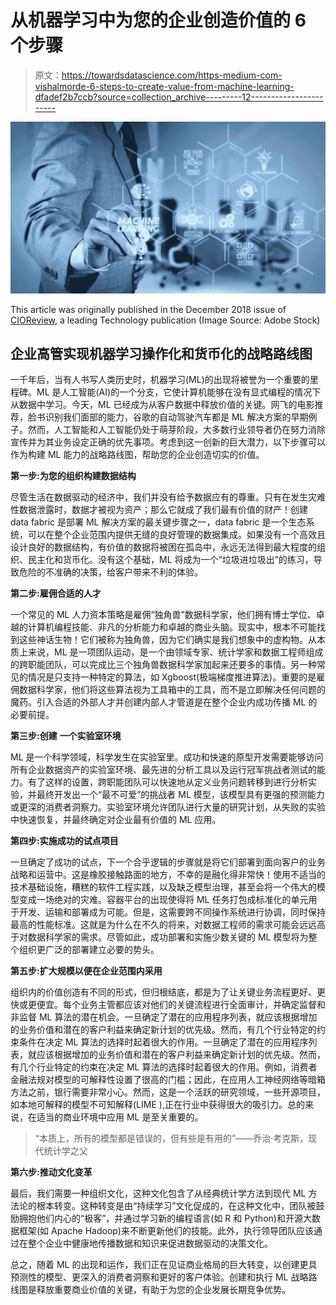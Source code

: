 # 从机器学习中为您的企业创造价值的 6 个步骤

> 原文：<https://towardsdatascience.com/https-medium-com-vishalmorde-6-steps-to-create-value-from-machine-learning-dfadef2b7ccb?source=collection_archive---------12----------------------->

![](img/bad14d3a58bdbf5e0c9f62f3b5b1b44b.png)

This article was originally published in the December 2018 issue of [CIOReview](https://demand-forecasting.cioreview.com/cxoinsight/6-steps-to-create-value-from-machine-learning-for-your-business-nid-27435-cid-182.html), a leading Technology publication (Image Source: Adobe Stock)

## 企业高管实现机器学习操作化和货币化的战略路线图

一千年后，当有人书写人类历史时，机器学习(ML)的出现将被誉为一个重要的里程碑。ML 是人工智能(AI)的一个分支，它使计算机能够在没有显式编程的情况下从数据中学习。今天，ML 已经成为从客户数据中释放价值的关键。网飞的电影推荐，脸书识别我们面部的能力，谷歌的自动驾驶汽车都是 ML 解决方案的早期例子。然而，人工智能和人工智能仍处于萌芽阶段，大多数行业领导者仍在努力消除宣传并为其业务设定正确的优先事项。考虑到这一创新的巨大潜力，以下步骤可以作为构建 ML 能力的战略路线图，帮助您的企业创造切实的价值。

**第一步:为您的组织构建数据结构**

尽管生活在数据驱动的经济中，我们并没有给予数据应有的尊重。只有在发生灾难性数据泄露时，数据才被视为资产；那么它就成了我们最有价值的财产！创建 data fabric 是部署 ML 解决方案的最关键步骤之一，data fabric 是一个生态系统，可以在整个企业范围内提供无缝的良好管理的数据集成。如果没有一个高效且设计良好的数据结构，有价值的数据将被困在孤岛中，永远无法得到最大程度的组织、民主化和货币化。没有这个基础，ML 将成为一个“垃圾进垃圾出”的练习，导致危险的不准确的决策，给客户带来不利的体验。

**第二步:雇佣合适的人才**

一个常见的 ML 人力资本策略是雇佣“独角兽”数据科学家，他们拥有博士学位、卓越的计算机编程技能、非凡的分析能力和卓越的商业头脑。现实中，根本不可能找到这些神话生物！它们被称为独角兽，因为它们确实是我们想象中的虚构物。从本质上来说，ML 是一项团队运动，是一个由领域专家、统计学家和数据工程师组成的跨职能团队，可以完成比三个独角兽数据科学家加起来还要多的事情。另一种常见的情况是只支持一种特定的算法，如 Xgboost(极端梯度推进算法)。重要的是雇佣数据科学家，他们将这些算法视为工具箱中的工具，而不是立即解决任何问题的魔药。引入合适的外部人才并创建内部人才管道是在整个企业内成功传播 ML 的必要前提。

**第三步:创建** **一个实验室环境**

ML 是一个科学领域，科学发生在实验室里。成功和快速的原型开发需要能够访问所有企业数据资产的实验室环境、最先进的分析工具以及运行冠军挑战者测试的能力。有了这样的设置，跨职能团队可以快速地从定义业务问题转移到进行分析实验，并最终开发出一个“最不可爱”的挑战者 ML 模型，该模型具有更强的预测能力或更深的消费者洞察力。实验室环境允许团队进行大量的研究计划，从失败的实验中快速恢复，并最终确定对企业最有价值的 ML 应用。

**第四步:实施成功的试点项目**

一旦确定了成功的试点，下一个合乎逻辑的步骤就是将它们部署到面向客户的业务战略和运营中。这是橡胶接触路面的地方，不幸的是融化得非常快！使用不适当的技术基础设施，糟糕的软件工程实践，以及缺乏模型治理，甚至会将一个伟大的模型变成一场绝对的灾难。容器平台的出现使得将 ML 任务打包成标准化的单元用于开发、运输和部署成为可能。但是，这需要跨不同操作系统进行协调，同时保持最高的性能标准。这就是为什么在不久的将来，对数据工程师的需求可能会远远高于对数据科学家的需求。尽管如此，成功部署和实施少数关键的 ML 模型将为整个组织更广泛的部署建立必要的势头。

**第五步:扩大规模以便在企业范围内采用**

组织内的价值创造有不同的形式，但归根结底，都是为了让关键业务流程更好、更快或更便宜。每个业务主管都应该对他们的关键流程进行全面审计，并确定监督和非监督 ML 算法的潜在机会。一旦确定了潜在的应用程序列表，就应该根据增加的业务价值和潜在的客户利益来确定新计划的优先级。然而，有几个行业特定的约束条件在决定 ML 算法的选择时起着很大的作用。一旦确定了潜在的应用程序列表，就应该根据增加的业务价值和潜在的客户利益来确定新计划的优先级。然而，有几个行业特定的约束在决定 ML 算法的选择时起着很大的作用。例如，消费者金融法规对模型的可解释性设置了很高的门槛；因此，在应用人工神经网络等暗箱方法之前，银行需要非常小心。然而，这是一个活跃的研究领域，一些开源项目，如本地可解释的模型不可知解释(LIME ),正在行业中获得很大的吸引力。总的来说，在适当的商业环境中应用 ML 是至关重要的。

> “本质上，所有的模型都是错误的，但有些是有用的”——乔治·考克斯，现代统计学之父

**第六步:推动文化变革**

最后，我们需要一种组织文化，这种文化包含了从经典统计学方法到现代 ML 方法论的根本转变。这种转变是由“持续学习”文化促成的，在这种文化中，团队被鼓励拥抱他们内心的“极客”，并通过学习新的编程语言(如 R 和 Python)和开源大数据框架(如 Apache Hadoop)来不断更新他们的技能。此外，执行领导团队应该通过在整个企业中健康地传播数据和知识来促进数据驱动的决策文化。

总之，随着 ML 的出现和运作，我们正在见证商业格局的巨大转变，以创建更具预测性的模型、更深入的消费者洞察和更好的客户体验。创建和执行 ML 战略路线图是释放重要商业价值的关键，有助于为您的企业发展长期竞争优势。